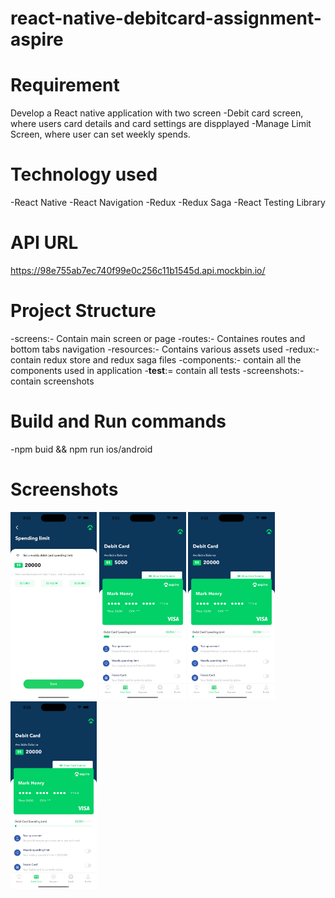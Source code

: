 # react-native-debitcard-assignment-aspire
# Requirement
Develop a React native application with two screen
-Debit card screen, where users card details and card settings are dispplayed
-Manage Limit Screen, where user can set weekly spends.

# Technology used
-React Native
-React Navigation
-Redux
-Redux Saga
-React Testing Library

# API URL
https://98e755ab7ec740f99e0c256c11b1545d.api.mockbin.io/

# Project Structure
-screens:- Contain main screen or page
-routes:- Containes routes and bottom tabs navigation
-resources:- Contains various assets used
-redux:- contain redux store and redux saga files
-components:- contain all the components used in application
-__test__:= contain all tests
-screenshots:- contain screenshots

# Build and Run commands
-npm buid && npm run ios/android

# Screenshots
<img src="screenshots/scrrenshot1.png" height=300> <img src="screenshots/scrrenshot2.png" height=300> <img src="screenshots/scrrenshot3.png" height=300> <img src="screenshots/scrrenshot4.png" height=300>



